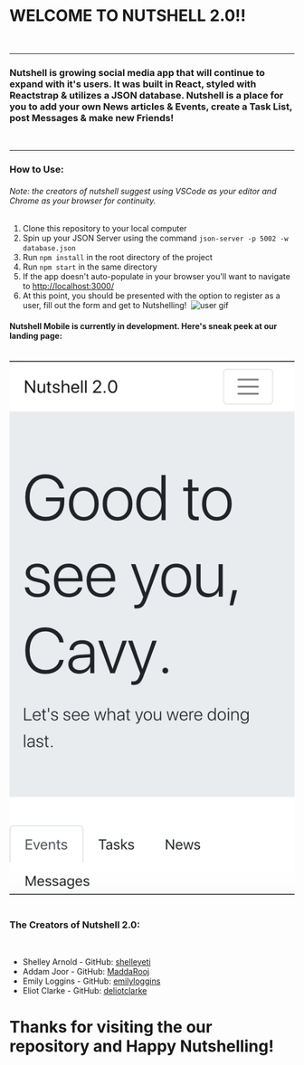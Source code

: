 # WELCOME TO NUTSHELL 2.0!!
​
***
### Nutshell is growing social media app that will continue to expand with it's users. It was built in React, styled with Reactstrap & utilizes a JSON database. Nutshell is a place for you to add your own News articles & Events, create a Task List, post Messages & make new Friends!
​
***
### How to Use: 
###### Note: the creators of nutshell suggest using VSCode as your editor and Chrome as your browser for continuity.
 1. Clone this repository to your local computer
 2. Spin up your JSON Server using the command ```json-server -p 5002 -w database.json```
 3. Run ``` npm install ``` in the root directory of the project
 4. Run ```npm start``` in the same directory
 5. If the app doesn't auto-populate in your browser you'll want to navigate to [http://localhost:3000/](http://localhost:3000/)
 6. At this point, you should be presented with the option to register as a user, fill out the form and get to Nutshelling!
​
![user gif](https://media.giphy.com/media/3JUUNTGzrCKhfYDLwy/giphy.gif)

#### Nutshell Mobile is currently in development. Here's sneak peek at our landing page:
​
![alt text](https://github.com/shelleyeti/teachers-pets/blob/master/Screen%20Shot%202019-06-03%20at%209.32.40%20AM.png?raw=true)
​
### The Creators of Nutshell 2.0:
​
 - Shelley Arnold - GitHub: [shelleyeti](https://github.com/shelleyeti)
 - Addam Joor - GitHub: [MaddaRooj](https://github.com/MaddaRooj)
 - Emily Loggins - GitHub: [emilyloggins](https://github.com/emilyloggins)
 - Eliot Clarke - GitHub: [deliotclarke](https://github.com/deliotclarke)
​
# Thanks for visiting the our repository and Happy Nutshelling!
